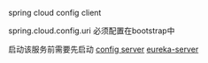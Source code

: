 spring cloud config client 

spring.cloud.config.uri 必须配置在bootstrap中

启动该服务前需要先启动
[config server](https://github.com/yooxinz/config-server)
[eureka-server](https://github.com/yooxinz/eureka-server)
